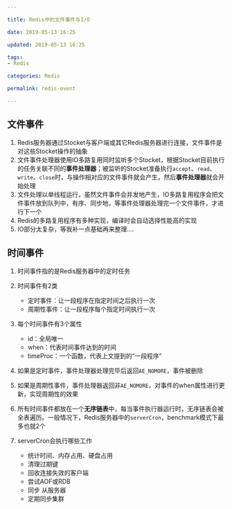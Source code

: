 ```yaml
---

title: Redis中的文件事件与I/O

date: 2019-05-13 16:25

updated: 2019-05-13 16:25

tags:
- Redis

categories: Redis

permalink: redis-event

---
```


## 文件事件

1. Redis服务器通过Stocket与客户端或其它Redis服务器进行连接，文件事件是对这些Stocket操作的抽象
2. 文件事件处理器使用IO多路复用同时监听多个Stocket，根据Stocket目前执行的任务关联不同的**事件处理器**；被监听的Stocket准备执行`accept`、`read`、`write`、`close`时，与操作相对应的文件事件就会产生，然后**事件处理器**就会开始处理
3. 文件处理以单线程运行，虽然文件事件会并发地产生，IO多路复用程序会把文件事件放到队列中，有序、同步地，等事件处理器处理完一个文件事件，才进行下一个
4. Redis的多路复用程序有多种实现，编译时会自动选择性能高的实现
5. IO部分太复杂，等我补一点基础再来整理….



## 时间事件

1. 时间事件指的是Redis服务器中的定时任务

2. 时间事件有2类
   - 定时事件：让一段程序在指定时间之后执行一次
   - 周期性事件：让一段程序每个指定时间执行一次
3. 每个时间事件有3个属性
   - id：全局唯一
   - when：代表时间事件达到的时间
   - timeProc：一个函数，代表上文提到的“一段程序”
4. 如果是定时事件，事件处理器处理完毕后返回`AE_NOMORE`，事件被删除
5. 如果是周期性事件，事件处理器返回非`AE_NOMORE`，对事件的when属性进行更新，实现周期性的效果

6. 所有时间事件都放在一个**无序链表**中，每当事件执行器运行时，无序链表会被全表遍历。一般情况下，Redis服务器中的`serverCron`，benchmark模式下最多也就2个
7. serverCron会执行哪些工作
   - 统计时间、内存占用、硬盘占用
   - 清理过期键
   - 回收连接失效的客户端
   - 尝试AOF或RDB
   - 同步 从服务器
   - 定期同步集群


